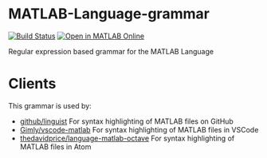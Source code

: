 # MATLAB-Language-grammar
[![Build Status](https://app.travis-ci.com/mathworks/MATLAB-Language-grammar.svg?branch=master)](https://app.travis-ci.com/mathworks/MATLAB-Language-grammar)
[![Open in MATLAB Online](https://www.mathworks.com/images/responsive/global/open-in-matlab-online.svg)](https://matlab.mathworks.com/open/github/v1?repo=mathworks/MATLAB-Language-grammar)

Regular expression based grammar for the MATLAB Language

# Clients

This grammar is used by:

* [github/linguist](https://github.com/github/linguist) For syntax highlighting of MATLAB files on GitHub
* [Gimly/vscode-matlab](https://github.com/Gimly/vscode-matlab) For syntax highlighting of MATLAB files in VSCode
* [thedavidprice/language-matlab-octave](https://github.com/thedavidprice/language-matlab-octave) For syntax highlighting of MATLAB files in Atom
